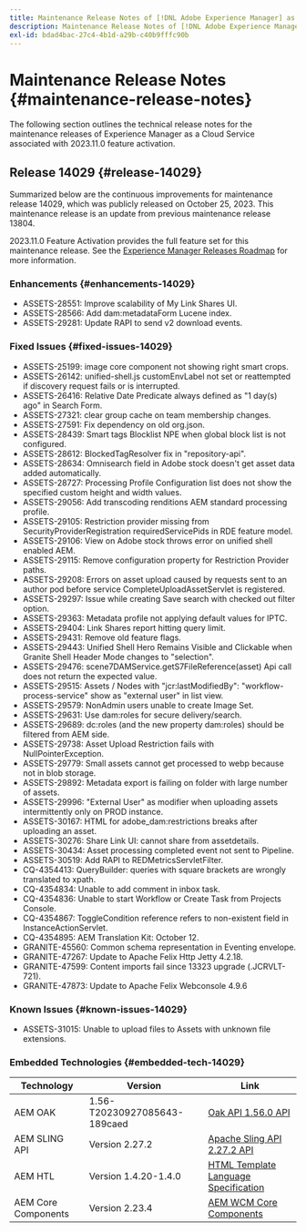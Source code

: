 ```yaml
---
title: Maintenance Release Notes of [!DNL Adobe Experience Manager] as a Cloud Service associated with 2023.11.0 feature activation.
description: Maintenance Release Notes of [!DNL Adobe Experience Manager] as a Cloud Service associated with 2023.11.0 feature activation.
exl-id: bdad4bac-27c4-4b1d-a29b-c40b9fffc90b
---
```

# Maintenance Release Notes {#maintenance-release-notes}

The following section outlines the technical release notes for the maintenance releases of Experience Manager as a Cloud Service associated with 2023.11.0 feature activation.

## Release 14029 {#release-14029}

Summarized below are the continuous improvements for maintenance release 14029, which was publicly released on October 25, 2023. This maintenance release is an update from previous maintenance release 13804.

2023.11.0 Feature Activation provides the full feature set for this maintenance release. See the [Experience Manager Releases Roadmap](https://experienceleague.adobe.com/docs/experience-manager-release-information/aem-release-updates/update-releases-roadmap.html) for more information.

### Enhancements {#enhancements-14029}

* ASSETS-28551: Improve scalability of My Link Shares UI.
* ASSETS-28566: Add dam:metadataForm Lucene index.
* ASSETS-29281: Update RAPI to send v2 download events.

### Fixed Issues {#fixed-issues-14029}

* ASSETS-25199: image core component not showing right smart crops.
* ASSETS-26142: unified-shell.js customEnvLabel not set or reattempted if discovery request fails or is interrupted.
* ASSETS-26416: Relative Date Predicate always defined as "1 day(s) ago" in Search Form.
* ASSETS-27321: clear group cache on team membership changes.
* ASSETS-27591: Fix dependency on old org.json.
* ASSETS-28439: Smart tags Blocklist NPE when global block list is not configured.
* ASSETS-28612: BlockedTagResolver fix in "repository-api".
* ASSETS-28634: Omnisearch field in Adobe stock doesn't get asset data added automatically.
* ASSETS-28727: Processing Profile Configuration list does not show the specified custom height and width values.
* ASSETS-29056: Add transcoding renditions AEM standard processing profile.
* ASSETS-29105: Restriction provider missing from SecurityProviderRegistration requiredServicePids in RDE feature model.
* ASSETS-29106: View on Adobe stock throws error on unified shell enabled AEM.
* ASSETS-29115: Remove configuration property for Restriction Provider paths.
* ASSETS-29208: Errors on asset upload caused by requests sent to an author pod before service CompleteUploadAssetServlet is registered.
* ASSETS-29297: Issue while creating Save search with checked out filter option.
* ASSETS-29363: Metadata profile not applying default values for IPTC.
* ASSETS-29404: Link Shares report hitting query limit.
* ASSETS-29431: Remove old feature flags.
* ASSETS-29443: Unified Shell Hero Remains Visible and Clickable when Granite Shell Header Mode changes to "selection".
* ASSETS-29476: scene7DAMService.getS7FileReference(asset) Api call does not return the expected value. 
* ASSETS-29515: Assets / Nodes with "jcr:lastModifiedBy": "workflow-process-service" show as "external user" in list view.
* ASSETS-29579: NonAdmin users unable to create Image Set.
* ASSETS-29631: Use dam:roles for secure delivery/search.
* ASSETS-29689: dc:roles (and the new property dam:roles) should be filtered from AEM side.
* ASSETS-29738: Asset Upload Restriction fails with NullPointerException.
* ASSETS-29779: Small assets cannot get processed to webp because not in blob storage.
* ASSETS-29892: Metadata export is failing on folder with large number of assets.
* ASSETS-29996: "External User" as modifier when uploading assets intermittently only on PROD instance.
* ASSETS-30167: HTML for adobe_dam:restrictions breaks after uploading an asset.
* ASSETS-30276: Share Link UI: cannot share from assetdetails.
* ASSETS-30434: Asset processing completed event not sent to Pipeline.
* ASSETS-30519: Add RAPI to REDMetricsServletFilter.
* CQ-4354413: QueryBuilder: queries with square brackets are wrongly translated to xpath.
* CQ-4354834: Unable to add comment in inbox task.
* CQ-4354836: Unable to start Workflow or Create Task from Projects Console.
* CQ-4354867: ToggleCondition reference refers to non-existent field in InstanceActionServlet.
* CQ-4354895: AEM Translation Kit: October 12.
* GRANITE-45560: Common schema representation in Eventing envelope.
* GRANITE-47267: Update to Apache Felix Http Jetty 4.2.18.
* GRANITE-47599: Content imports fail since 13323 upgrade (.JCRVLT-721).
* GRANITE-47873: Update to Apache Felix Webconsole 4.9.6

### Known Issues {#known-issues-14029}

* ASSETS-31015: Unable to upload files to Assets with unknown file extensions.

### Embedded Technologies {#embedded-tech-14029}

|Technology|Version|Link|
|---|---|---|
|AEM OAK |1.56-T20230927085643-189caed|[Oak API 1.56.0 API](https://www.javadoc.io/doc/org.apache.jackrabbit/oak-api/1.56.0/index.html)| 
|AEM SLING API |Version 2.27.2 |[Apache Sling API 2.27.2 API](https://www.javadoc.io/doc/org.apache.sling/org.apache.sling.api/latest/index.html)|
|AEM HTL|Version 1.4.20-1.4.0 |[HTML Template Language Specification](https://github.com/adobe/htl-spec)|
|AEM Core Components|Version 2.23.4|[AEM WCM Core Components](https://github.com/adobe/aem-core-wcm-components)|
